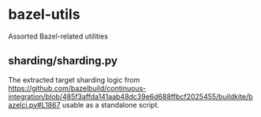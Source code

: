 # bazel-utils
Assorted Bazel-related utilities

## sharding/sharding.py

The extracted target sharding logic from https://github.com/bazelbuild/continuous-integration/blob/485f3affda141aab48dc39e6d688ffbcf2025455/buildkite/bazelci.py#L1867 usable as a standalone script.
